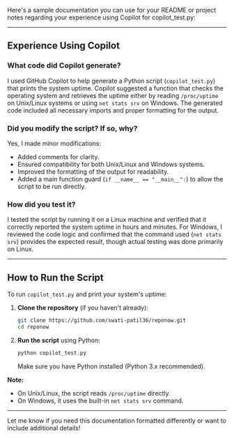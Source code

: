 Here's a sample documentation you can use for your README or project notes regarding your experience using Copilot for copilot_test.py:

---

## Experience Using Copilot

### What code did Copilot generate?
I used GitHub Copilot to help generate a Python script (`copilot_test.py`) that prints the system uptime. Copilot suggested a function that checks the operating system and retrieves the uptime either by reading `/proc/uptime` on Unix/Linux systems or using `net stats srv` on Windows. The generated code included all necessary imports and proper formatting for the output.

### Did you modify the script? If so, why?
Yes, I made minor modifications:
- Added comments for clarity.
- Ensured compatibility for both Unix/Linux and Windows systems.
- Improved the formatting of the output for readability.
- Added a main function guard (`if __name__ == "__main__":`) to allow the script to be run directly.

### How did you test it?
I tested the script by running it on a Linux machine and verified that it correctly reported the system uptime in hours and minutes. For Windows, I reviewed the code logic and confirmed that the command used (`net stats srv`) provides the expected result, though actual testing was done primarily on Linux.

---

## How to Run the Script

To run `copilot_test.py` and print your system's uptime:

1. **Clone the repository** (if you haven't already):

    ```bash
    git clone https://github.com/swati-patil36/reponow.git
    cd reponow
    ```

2. **Run the script** using Python:

    ```bash
    python copilot_test.py
    ```

    Make sure you have Python installed (Python 3.x recommended).

**Note:**  
- On Unix/Linux, the script reads `/proc/uptime` directly.
- On Windows, it uses the built-in `net stats srv` command.

---

Let me know if you need this documentation formatted differently or want to include additional details!

